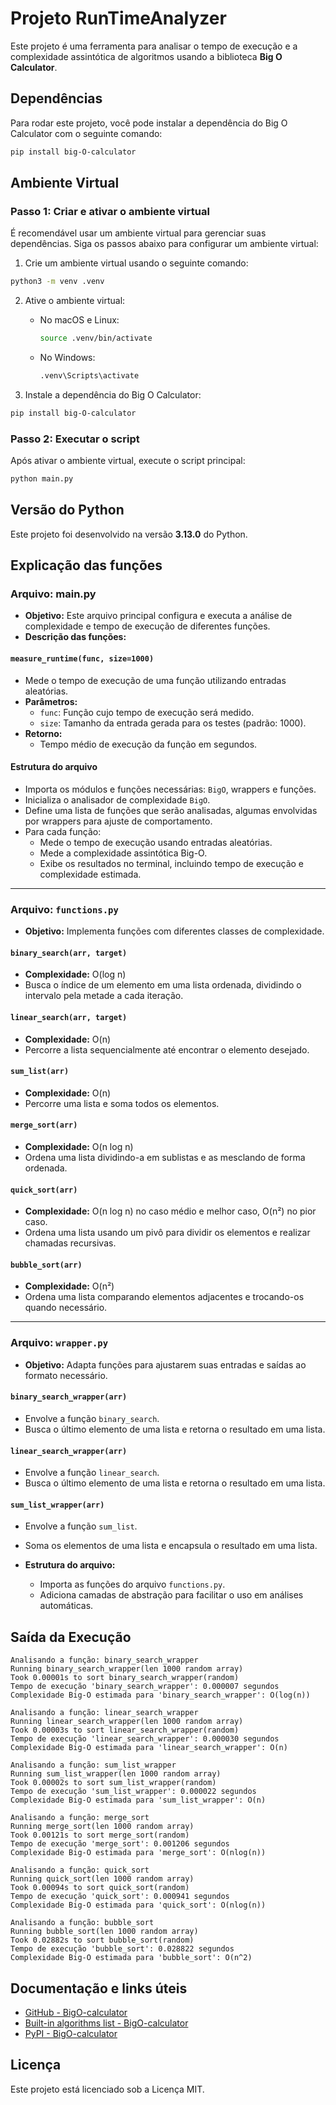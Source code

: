 # Projeto RunTimeAnalyzer

Este projeto é uma ferramenta para analisar o tempo de execução e a complexidade assintótica de algoritmos usando a biblioteca **Big O Calculator**.

## Dependências

Para rodar este projeto, você pode instalar a dependência do Big O Calculator com o seguinte comando:

```bash
pip install big-O-calculator
```

## Ambiente Virtual

### Passo 1: Criar e ativar o ambiente virtual

É recomendável usar um ambiente virtual para gerenciar suas dependências. Siga os passos abaixo para configurar um ambiente virtual:

1. Crie um ambiente virtual usando o seguinte comando:

```bash
python3 -m venv .venv
```

2. Ative o ambiente virtual:
    - No macOS e Linux:
        ```bash
        source .venv/bin/activate
        ```
    - No Windows:
        ```bash
        .venv\Scripts\activate
        ```

3. Instale a dependência do Big O Calculator:

```bash
pip install big-O-calculator
```

### Passo 2: Executar o script

Após ativar o ambiente virtual, execute o script principal:

```bash
python main.py
```

## Versão do Python

Este projeto foi desenvolvido na versão **3.13.0** do Python.

## Explicação das funções

### Arquivo: main.py

- **Objetivo:** Este arquivo principal configura e executa a análise de complexidade e tempo de execução de diferentes funções.
- **Descrição das funções:**

#### `measure_runtime(func, size=1000)`
- Mede o tempo de execução de uma função utilizando entradas aleatórias.
- **Parâmetros:**
  - `func`: Função cujo tempo de execução será medido.
  - `size`: Tamanho da entrada gerada para os testes (padrão: 1000).
- **Retorno:**
  - Tempo médio de execução da função em segundos.

#### Estrutura do arquivo
- Importa os módulos e funções necessárias: `BigO`, wrappers e funções.
- Inicializa o analisador de complexidade `BigO`.
- Define uma lista de funções que serão analisadas, algumas envolvidas por wrappers para ajuste de comportamento.
- Para cada função:
  - Mede o tempo de execução usando entradas aleatórias.
  - Mede a complexidade assintótica Big-O.
  - Exibe os resultados no terminal, incluindo tempo de execução e complexidade estimada.

---

### Arquivo: `functions.py`

- **Objetivo:** Implementa funções com diferentes classes de complexidade.

#### `binary_search(arr, target)`
- **Complexidade:** O(log n)
- Busca o índice de um elemento em uma lista ordenada, dividindo o intervalo pela metade a cada iteração.

#### `linear_search(arr, target)`
- **Complexidade:** O(n)
- Percorre a lista sequencialmente até encontrar o elemento desejado.

#### `sum_list(arr)`
- **Complexidade:** O(n)
- Percorre uma lista e soma todos os elementos.

#### `merge_sort(arr)`
- **Complexidade:** O(n log n)
- Ordena uma lista dividindo-a em sublistas e as mesclando de forma ordenada.

#### `quick_sort(arr)`
- **Complexidade:** O(n log n) no caso médio e melhor caso, O(n²) no pior caso.
- Ordena uma lista usando um pivô para dividir os elementos e realizar chamadas recursivas.

#### `bubble_sort(arr)`
- **Complexidade:** O(n²)
- Ordena uma lista comparando elementos adjacentes e trocando-os quando necessário.

---

### Arquivo: `wrapper.py`

- **Objetivo:** Adapta funções para ajustarem suas entradas e saídas ao formato necessário.

#### `binary_search_wrapper(arr)`
- Envolve a função `binary_search`.
- Busca o último elemento de uma lista e retorna o resultado em uma lista.

#### `linear_search_wrapper(arr)`
- Envolve a função `linear_search`.
- Busca o último elemento de uma lista e retorna o resultado em uma lista.

#### `sum_list_wrapper(arr)`
- Envolve a função `sum_list`.
- Soma os elementos de uma lista e encapsula o resultado em uma lista.

- **Estrutura do arquivo:**
  - Importa as funções do arquivo `functions.py`.
  - Adiciona camadas de abstração para facilitar o uso em análises automáticas.

## Saída da Execução

```
Analisando a função: binary_search_wrapper
Running binary_search_wrapper(len 1000 random array)
Took 0.00001s to sort binary_search_wrapper(random)
Tempo de execução 'binary_search_wrapper': 0.000007 segundos
Complexidade Big-O estimada para 'binary_search_wrapper': O(log(n))

Analisando a função: linear_search_wrapper
Running linear_search_wrapper(len 1000 random array)
Took 0.00003s to sort linear_search_wrapper(random)
Tempo de execução 'linear_search_wrapper': 0.000030 segundos
Complexidade Big-O estimada para 'linear_search_wrapper': O(n)

Analisando a função: sum_list_wrapper
Running sum_list_wrapper(len 1000 random array)
Took 0.00002s to sort sum_list_wrapper(random)
Tempo de execução 'sum_list_wrapper': 0.000022 segundos
Complexidade Big-O estimada para 'sum_list_wrapper': O(n)

Analisando a função: merge_sort
Running merge_sort(len 1000 random array)
Took 0.00121s to sort merge_sort(random)
Tempo de execução 'merge_sort': 0.001206 segundos
Complexidade Big-O estimada para 'merge_sort': O(nlog(n))

Analisando a função: quick_sort
Running quick_sort(len 1000 random array)
Took 0.00094s to sort quick_sort(random)
Tempo de execução 'quick_sort': 0.000941 segundos
Complexidade Big-O estimada para 'quick_sort': O(nlog(n))

Analisando a função: bubble_sort
Running bubble_sort(len 1000 random array)
Took 0.02882s to sort bubble_sort(random)
Tempo de execução 'bubble_sort': 0.028822 segundos
Complexidade Big-O estimada para 'bubble_sort': O(n^2)
```

## Documentação e links úteis

- [GitHub - BigO-calculator](https://github.com/Alfex4936/python-bigO-calculator/)
- [Built-in algorithms list - BigO-calculator](https://github.com/Alfex4936/python-bigO-calculator/blob/master/bigO/algorithm.py)
- [PyPI - BigO-calculator](https://pypi.org/project/big-O-calculator/)

## Licença

Este projeto está licenciado sob a Licença MIT.
